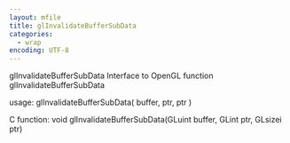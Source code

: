 ```yaml
---
layout: mfile
title: glInvalidateBufferSubData
categories:
  - wrap
encoding: UTF-8
---
```


glInvalidateBufferSubData  Interface to OpenGL function glInvalidateBufferSubData

usage:  glInvalidateBufferSubData( buffer, ptr, ptr )

C function:  void glInvalidateBufferSubData(GLuint buffer, GLint ptr, GLsizei ptr)